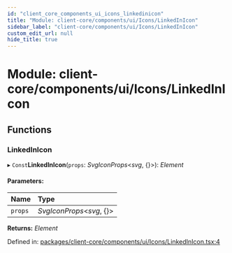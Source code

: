 ```yaml
---
id: "client_core_components_ui_icons_linkedinicon"
title: "Module: client-core/components/ui/Icons/LinkedInIcon"
sidebar_label: "client-core/components/ui/Icons/LinkedInIcon"
custom_edit_url: null
hide_title: true
---
```


# Module: client-core/components/ui/Icons/LinkedInIcon

## Functions

### LinkedInIcon

▸ `Const`**LinkedInIcon**(`props`: *SvgIconProps*<*svg*, {}\>): *Element*

#### Parameters:

Name | Type |
:------ | :------ |
`props` | *SvgIconProps*<*svg*, {}\> |

**Returns:** *Element*

Defined in: [packages/client-core/components/ui/Icons/LinkedInIcon.tsx:4](https://github.com/xr3ngine/xr3ngine/blob/5c3dcaef1/packages/client-core/components/ui/Icons/LinkedInIcon.tsx#L4)

